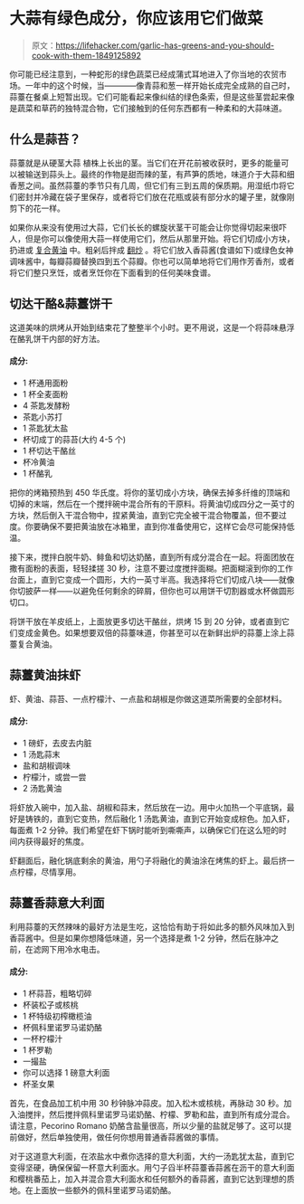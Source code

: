 # 大蒜有绿色成分，你应该用它们做菜

> 原文：<https://lifehacker.com/garlic-has-greens-and-you-should-cook-with-them-1849125892>

你可能已经注意到，一种蛇形的绿色蔬菜已经成蒲式耳地进入了你当地的农贸市场。一年中的这个时候，当————像青蒜和葱一样开始长成完全成熟的自己时，蒜薹在餐桌上短暂出现。它们可能看起来像纠结的绿色条索，但是这些茎尝起来像是蔬菜和草药的独特混合物，它们接触到的任何东西都有一种柔和的大蒜味道。



## **什么是蒜苔？**

蒜薹就是从硬茎大蒜 植株上长出的茎。当它们在开花前被收获时，更多的能量可以被输送到蒜头上。最终的作物是甜而辣的茎，有芦笋的质地，味道介于大蒜和细香葱之间。虽然蒜薹的季节只有几周，但它们有三到五周的保质期。用湿纸巾将它们密封并冷藏在袋子里保存，或者将它们放在花瓶或装有部分水的罐子里，就像刚剪下的花一样。

如果你从来没有使用过大蒜，它们长长的螺旋状茎干可能会让你觉得切起来很吓人，但是你可以像使用大蒜一样使用它们，然后从那里开始。将它们切成小方块，扔进或 [复合黄油](https://lifehacker.com/how-to-make-steakhouse-butter-at-home-1847102251) 中。粗剁后拌成 [翻炒](https://food52.com/recipes/29575-garlic-scape-pork-loin-fried-rice) 。将它们放入香蒜酱(食谱如下)或绿色女神调味酱中，每瓣蒜瓣替换四到五个蒜瓣。你也可以简单地将它们用作芳香剂，或者将它们整只烹饪，或者烹饪你在下面看到的任何美味食谱。

## **切达干酪&蒜薹饼干**

这道美味的烘烤从开始到结束花了整整半个小时。更不用说，这是一个将蒜味悬浮在酪乳饼干内部的好方法。

#### 成分:

*   1 杯通用面粉
*   1 杯全麦面粉
*   4 茶匙发酵粉
*   茶匙小苏打
*   1 茶匙犹太盐
*   杯切成丁的蒜苔(大约 4-5 个)
*   1 杯切达干酪丝
*   杯冷黄油
*   1 杯酪乳

把你的烤箱预热到 450 华氏度。将你的茎切成小方块，确保去掉多纤维的顶端和切掉的末端，然后在一个搅拌碗中混合所有的干原料。将黄油切成四分之一英寸的方块，然后倒入干混合物中，捏紧黄油，直到它完全被干混合物覆盖，但不要过度。你要确保不要把黄油放在冰箱里，直到你准备使用它，这样它会尽可能保持低温。

接下来，搅拌白脱牛奶、鲱鱼和切达奶酪，直到所有成分混合在一起。将面团放在撒有面粉的表面，轻轻揉搓 30 秒，注意不要过度搅拌面糊。把面糊滚到你的工作台面上，直到它变成一个圆形，大约一英寸半高。我选择将它们切成八块——就像你切披萨一样——以避免任何剩余的碎屑，但你也可以用饼干切割器或水杯做圆形切口。

将饼干放在羊皮纸上，上面放更多切达干酪丝，烘烤 15 到 20 分钟，或者直到它们变成金黄色。如果想要双倍的蒜薹味道，你甚至可以在新鲜出炉的蒜薹上涂上蒜薹复合黄油。

## 蒜薹黄油抹虾

虾、黄油、蒜苔、一点柠檬汁、一点盐和胡椒是你做这道菜所需要的全部材料。

#### 成分:

*   1 磅虾，去皮去内脏
*   1 汤匙蒜末
*   盐和胡椒调味
*   柠檬汁，或尝一尝
*   2 汤匙黄油

将虾放入碗中，加入盐、胡椒和蒜末，然后放在一边。用中火加热一个平底锅，最好是铸铁的，直到它变热，然后融化 1 汤匙黄油，直到它开始变成棕色。加入虾，每面煮 1-2 分钟。我们希望在虾下锅时能听到嘶嘶声，以确保它们在这么短的时间内获得最好的焦度。

虾翻面后，融化锅底剩余的黄油，用勺子将融化的黄油涂在烤焦的虾上。最后挤一点柠檬，尽情享用。

## **蒜薹香蒜意大利面**

利用蒜薹的天然辣味的最好方法是生吃，这恰恰有助于将如此多的额外风味加入到香蒜酱中。但是如果你想降低味道，另一个选择是煮 1-2 分钟，然后在脉冲之前，在滤网下用冷水电击。

#### 成分:

*   1 杯蒜苔，粗略切碎
*   杯装松子或核桃
*   1 杯特级初榨橄榄油
*   杯佩科里诺罗马诺奶酪
*   一杯柠檬汁
*   1 杯罗勒
*   一撮盐
*   你可以选择 1 磅意大利面
*   杯圣女果

首先，在食品加工机中用 30 秒钟脉冲蒜皮。加入松木或核桃，再脉动 30 秒。加入油搅拌，然后搅拌佩科里诺罗马诺奶酪、柠檬、罗勒和盐，直到所有成分混合。请注意，Pecorino Romano 奶酪含盐量很高，所以少量的盐就足够了。这可以提前做好，然后单独使用，做任何你想用普通香蒜酱做的事情。

对于这道意大利面，在浓盐水中煮你选择的意大利面，大约一汤匙犹太盐，直到它变得坚硬，确保保留一杯意大利面水。用勺子舀半杯蒜薹香蒜酱在沥干的意大利面和樱桃番茄上，加入并混合意大利面水和任何额外的香蒜酱，直到它达到理想的质地。在上面放一些额外的佩科里诺罗马诺奶酪。